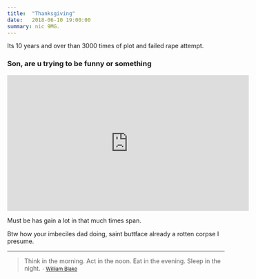 ```yaml
---
title:  "Thanksgiving"
date:   2018-06-10 19:00:00
summary: nic 9MG.
---
```


Its 10 years and over than 3000 times of plot and failed rape attempt.

### Son, are u trying to be funny or something

<iframe width="560" height="315" src="https://www.youtube.com/embed/izU-Bx_miSI" frameborder="0" allowfullscreen></iframe>

Must be has gain a lot in that much times span.

Btw how your imbeciles dad doing, saint buttface already a rotten corpse I presume. 


---
> Think in the morning. Act in the noon. Eat in the evening. Sleep in the night. 
> <small>- [William Blake](https://www.brainyquote.com/quotes/william_blake_150142)</small>

